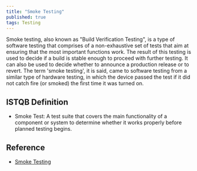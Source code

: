 ```yaml
---
title: "Smoke Testing"
published: true
tags: Testing
---
```


Smoke testing, also known as "Build Verification Testing", is a type of software
testing that comprises of a non-exhaustive set of tests that aim at ensuring
that the most important functions work. The result of this testing is used to
decide if a build is stable enough to proceed with further testing. It can also
be used to decide whether to announce a production release or to revert. The
term 'smoke testing', it is said, came to software testing from a similar type
of hardware testing, in which the device passed the test if it did not catch
fire (or smoked) the first time it was turned on.

## ISTQB Definition

- Smoke Test: A test suite that covers the main functionality of a component or
  system to determine whether it works properly before planned testing begins.

## Reference

- [Smoke Testing](https://softwaretestingfundamentals.com/smoke-testing)